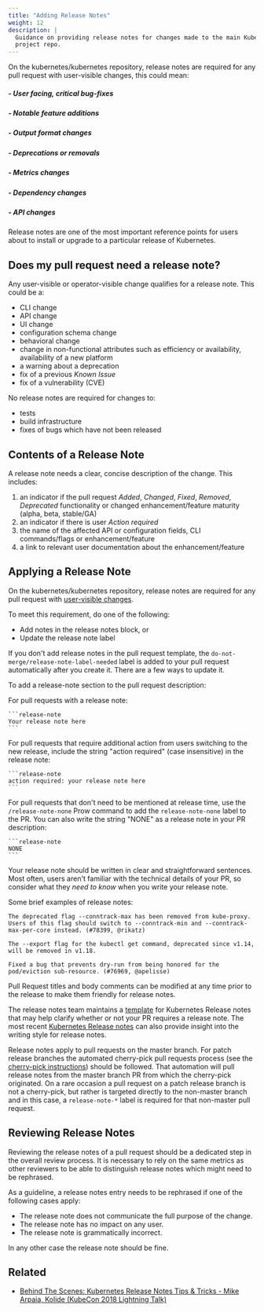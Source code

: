 ```yaml
---
title: "Adding Release Notes"
weight: 12
description: |
  Guidance on providing release notes for changes made to the main Kubernetes
  project repo.
---
```


On the kubernetes/kubernetes repository, release notes are required for any pull
request with user-visible changes, this could mean:

##### - User facing, critical bug-fixes
##### - Notable feature additions
##### - Output format changes
##### - Deprecations or removals
##### - Metrics changes
##### - Dependency changes
##### - API changes

Release notes are one of the most important reference
points for users about to install or upgrade to a particular release of
Kubernetes.

## Does my pull request need a release note?

Any user-visible or operator-visible change qualifies for a release note. This
could be a:

- CLI change
- API change
- UI change
- configuration schema change
- behavioral change
- change in non-functional attributes such as efficiency or availability,
  availability of a new platform
- a warning about a deprecation
- fix of a previous _Known Issue_
- fix of a vulnerability (CVE)

No release notes are required for changes to:

- tests
- build infrastructure
- fixes of bugs which have not been released

## Contents of a Release Note

A release note needs a clear, concise description of the change. This includes:

1. an indicator if the pull request _Added_, _Changed_, _Fixed_, _Removed_,
   _Deprecated_ functionality or changed enhancement/feature maturity (alpha,
   beta, stable/GA)
2. an indicator if there is user _Action required_
3. the name of the affected API or configuration fields, CLI commands/flags or
   enhancement/feature
4. a link to relevant user documentation about the enhancement/feature

## Applying a Release Note

On the kubernetes/kubernetes repository, release notes are required for any pull request with  [user-visible changes](#--user-facing-critical-bug-fixes).


To meet this requirement, do one of the following:
- Add notes in the release notes block, or
- Update the release note label

If you don't add release notes in the pull request template, the `do-not-merge/release-note-label-needed` label is added to your pull request automatically after you create it. There are a few ways to update it.

To add a release-note section to the pull request description:

For pull requests with a release note:

    ```release-note
    Your release note here
    ```

For pull requests that require additional action from users switching to the new release, include the string "action required" (case insensitive) in the release note:

    ```release-note
    action required: your release note here
    ```

For pull requests that don't need to be mentioned at release time, use the `/release-note-none` Prow command to add the `release-note-none` label to the PR. You can also write the string "NONE" as a release note in your PR description:

    ```release-note
    NONE
    ```

Your release note should be written in clear and straightforward sentences. Most often, users aren't familiar with the technical details of your PR, so consider what they _need to know_ when you write your release note.

Some brief examples of release notes:

```
The deprecated flag --conntrack-max has been removed from kube-proxy. Users of this flag should switch to --conntrack-min and --conntrack-max-per-core instead. (#78399, @rikatz)

The --export flag for the kubectl get command, deprecated since v1.14, will be removed in v1.18.

Fixed a bug that prevents dry-run from being honored for the pod/eviction sub-resource. (#76969, @apelisse)
```

Pull Request titles and body comments can be modified at any time prior to the release to make them friendly for release notes.

The release notes team maintains a [template](https://github.com/kubernetes/sig-release/blob/master/release-team/role-handbooks/release-notes/relnotes-template.md) for Kubernetes Release notes that may help clarify whether or not your PR requires a release note. The most recent [Kubernetes Release notes](https://kubernetes.io/docs/setup/release/notes/) can also provide insight into the writing style for release notes.

Release notes apply to pull requests on the master branch. For patch release branches the automated cherry-pick pull requests process (see the [cherry-pick instructions](/contributors/devel/sig-release/cherry-picks.md)) should be followed.  That automation will pull release notes from the master branch PR from which the cherry-pick originated. On a rare occasion a pull request on a patch release branch is not a cherry-pick, but rather is targeted directly to the non-master branch and in this case, a `release-note-*` label is required for that non-master pull request.

## Reviewing Release Notes

Reviewing the release notes of a pull request should be a dedicated step in the
overall review process. It is necessary to rely on the same metrics as other
reviewers to be able to distinguish release notes which might need to be
rephrased.

As a guideline, a release notes entry needs to be rephrased if one of the
following cases apply:

- The release note does not communicate the full purpose of the change.
- The release note has no impact on any user.
- The release note is grammatically incorrect.

In any other case the release note should be fine.

## Related

* [Behind The Scenes: Kubernetes Release Notes Tips & Tricks - Mike Arpaia, Kolide (KubeCon 2018 Lightning Talk)](https://www.youtube.com/watch?v=n62oPohOyYs)
